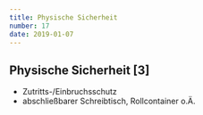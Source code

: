 ```yaml
---
title: Physische Sicherheit
number: 17
date: 2019-01-07
---
```

## Physische Sicherheit [3]
* Zutritts-/Einbruchsschutz
* abschließbarer Schreibtisch, Rollcontainer o.Ä.